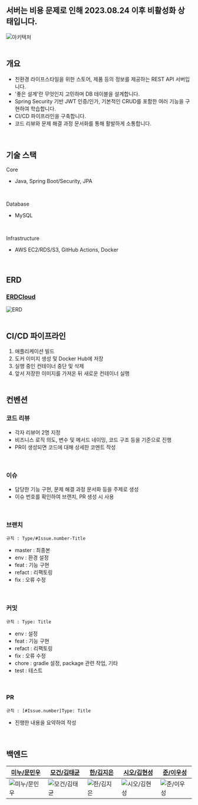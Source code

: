 ## 서버는 비용 문제로 인해 2023.08.24 이후 비활성화 상태입니다.
![아키텍처](https://github.com/user-attachments/assets/fbfa6c4d-d0bd-46e3-9d5d-c92006c0fdb6)
<br></br>

## 개요
- 친환경 라이프스타일을 위한 스토어, 제품 등의 정보를 제공하는 REST API 서버입니다.
- '좋은 설계'란 무엇인지 고민하며 DB 테이블을 설계합니다.
- Spring Security 기반 JWT 인증/인가, 기본적인 CRUD를 포함한 여러 기능을 구현하여 학습합니다.
- CI/CD 파이프라인을 구축합니다.
- 코드 리뷰와 문제 해결 과정 문서화를 통해 활발하게 소통합니다.
<br>

## 기술 스택
Core
- Java, Spring Boot/Security, JPA
<br>

Database
- MySQL
<br>

Infrastructure
- AWS EC2/RDS/S3, GitHub Actions, Docker
<br>

## ERD
### [ERDCloud](https://www.erdcloud.com/d/uEFmXxf2dKe9PPtLw)
![ERD](https://github.com/user-attachments/assets/c582a1ae-15db-48ba-a19f-6b52b6aaaef9)
<br></br>

## CI/CD 파이프라인
1. 애플리케이션 빌드
2. 도커 이미지 생성 및 Docker Hub에 저장
3. 실행 중인 컨테이너 중단 및 삭제
4. 앞서 저장한 이미지를 가져온 뒤 새로운 컨테이너 실행
<br></br>

## 컨벤션
### 코드 리뷰
- 각자 리뷰어 2명 지정
- 비즈니스 로직 의도, 변수 및 메서드 네이밍, 코드 구조 등을 기준으로 진행
- PR이 생성되면 코드에 대해 상세한 코멘트 작성
<br>

### 이슈
- 담당한 기능 구현, 문제 해결 과정 문서화 등을 주제로 생성
- 이슈 번호를 확인하여 브랜치, PR 생성 시 사용
<br>

### 브랜치
`규칙 : Type/#Issue.number-Title`
- master : 최종본
- env : 환경 설정
- feat : 기능 구현
- refact : 리팩토링
- fix : 오류 수정
<br>

### 커밋
`규칙 : Type: Title`
- env : 설정
- feat : 기능 구현
- refact : 리팩토링
- fix : 오류 수정
- chore : gradle 설정, package 관련 작업, 기타
- test : 테스트
<br>

### PR
`규칙 : [#Issue.number]Type: Title`
- 진행한 내용을 요약하여 작성
<br>

## 백엔드
|[미누/문민우](https://github.com/Minuooooo)|[모건/김태균](https://github.com/taegyuni)|[한/김지은](https://github.com/gol2580)|[시오/김현성](https://github.com/evgeniac10)|[준/이우성](https://github.com/dtd1614)|
|-----|-----|-----|-----|-----|
|![미누/문민우](https://avatars.githubusercontent.com/u/121410579?v=4)|![모건/김태균](https://avatars.githubusercontent.com/u/81752546?v=4)|![한/김지은](https://avatars.githubusercontent.com/u/86960201?v=4)|![시오/김현성](https://avatars.githubusercontent.com/u/122839143?v=4)|![준/이우성](https://avatars.githubusercontent.com/u/116648310?v=4)|
